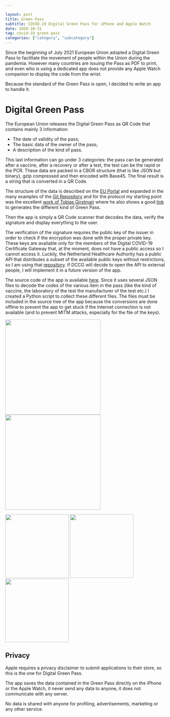 ```yaml
---

layout: post
title: Green Pass
subtitle: COVID-19 Digital Green Pass for iPhone and Apple Watch
date: 2020-10-31
tag: covid-19 green pass
categories: ["category", "subcategory"]
---
```


Since the beginning of July 2021 European Union adopted a Digital Green Pass to facilitate the movement of people within the Union during the pandemia. However many countries are issuing the Pass as PDF to print, and even who is using a dedicated app does not provide any Apple Watch companion to display the code from the wrist.

Because the standard of the Green Pass is open, I decided to write an app to handle it.

# Digital Green Pass

The European Union releases the Digital Green Pass as QR Code that contains mainly 3 information:

- The date of validity of the pass;
- The basic data of the owner of the pass;
- A description of the kind of pass.

This last information can go under 3 categories: the pass can be generated after a vaccine, after a recovery or after a test, the test can be the rapid or the PCR. These data are packed in a CBOR structure (that is like JSON but binary), gzip compressed and then encoded with Base45. The final result is a string that is converted in a QR Code.

The structure of the data is described on the [EU Portal](https://ec.europa.eu/health/sites/default/files/ehealth/docs/covid-certificate_json_specification_en.pdf) and expanded in the many examples of the [Git Repository](https://github.com/ehn-dcc-development/hcert-spec/blob/main/README.md) and for the protocol my starting point was the excellent [work of Tobias Girstmair](https://gir.st/blog/greenpass.html) where he also shows a good [link](https://dgc.a-sit.at/ehn/) to generates the different kind of Green Pass. 

Then the app is simply a QR Code scanner that decodes the data, verify the signature and display everything to the user.

The verification of the signature requires the public key of the issuer in order to check if the encryption was done with the proper private key. These keys are available only for the members of the Digital COVID-19 Certificate Gateway that, at the moment, does not have a public access so I cannot access it. Luckily, the Netherland Healthcare Authority has a public API that distributes a subset of the available public keys without restrictions, so I am using that [repository](https://verifier-api.coronacheck.nl/v4/verifier/public_keys). If DCCG will decide to open the API to external people, I will implement it in a future version of the app.

The source code of the app is available [here](https://github.com/emanuelelaface/GreenPass). Since it uses several JSON files to decode the codes of the various item in the pass (like the kind of vaccine, the laboratory of the test the manufacturer of the test etc.) I created a Python script  to collect these different files. The files must be included in the source tree of the app because the conversions are done offline to prevent the app to get stuck if the Internet connection is not available (and to prevent MITM attacks, especially for the file of the keys).

<img src="/assets/img/green-pass-01.png"  width="300"/> <img src="/assets/img/green-pass-02.png"  width="300"/>



<img src="/assets/img/green-pass-03.png"  width="200"/> <img src="/assets/img/green-pass-04.png"  width="200"/> <img src="/assets/img/green-pass-05.png"  width="200"/>



## Privacy

Apple requires a privacy disclaimer to submit applications to their store, so this is the one for Digital Green Pass.

The app saves the data contained in the Green Pass directly on the iPhone or the Apple Watch, it never send any data to anyone, it does not communicate with any server.

No data is shared with anyone for profiling, advertisements, marketing or any other service.
